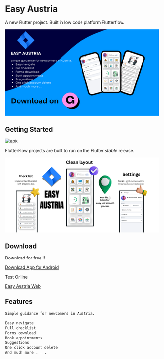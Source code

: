 # Easy Austria

A new Flutter project. Built in low code platform Flutterflow.

![alt text](<EASY AUSTRIA.png>)

## Getting Started

![apk](https://github.com/sumon-ohid/Easy-Austria/assets/117649754/b2260fe1-a890-45dc-a26e-26057985c258)


FlutterFlow projects are built to run on the Flutter _stable_ release.

![alt text](<Your paragraph text.png>)

## Download

Download for free !!

[Download App for Android](https://www.mediafire.com/file/jioqjotbj8m7dyy/Easy-Austria-app.apk/file)

Test Online

[Easy Austria Web](https://sumon.flutterflow.app)


## Features

```
Simple guidance for newcomers in Austria.

Easy navigate
Full checklist
Forms download
Book appointments
Suggestions
One click account delete
And much more . . . 
```
